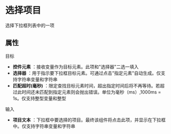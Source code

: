 # 选择项目

选择下拉框列表中的一项

## 属性

目标

- **控件元素** ：接收变量作为目标元素。此项和&quot;选择器&quot;二选一填入
- **选择器** ：用于指示要下拉框目标元素。可通过点击&quot;指定元素&quot;自动生成。仅支持字符串变量和字符串
- **匹配超时(毫秒)** ：限定查找目标元素时间，超出指定时间后将不再等待。若超过此时间还未匹配到指定元素则会抛出错误。单位为毫秒（ms）,1000ms = 1s。仅支持整型变量和整型

输入

- **项目文本** ：下拉框中要选择的项目。最终该组件将点击此项，并显示在下拉框中。仅支持字符串变量和字符串
